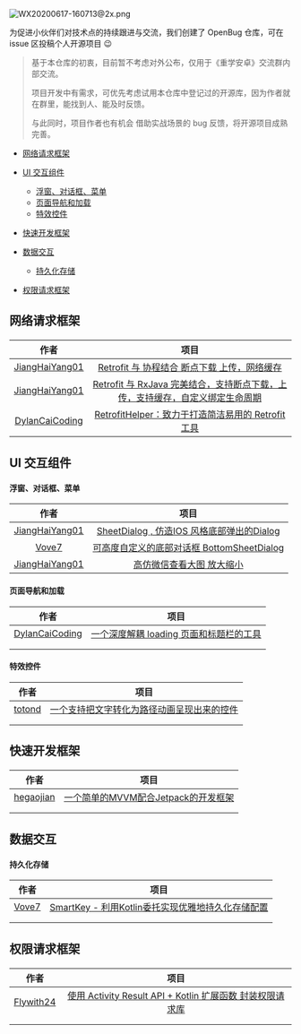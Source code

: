 ![WX20200617-160713@2x.png](https://i.loli.net/2020/06/17/svAqmeMbIlN4LTn.png)



为促进小伙伴们对技术点的持续跟进与交流，我们创建了 OpenBug 仓库，可在 issue 区投稿个人开源项目 😉

> 基于本仓库的初衷，目前暂不考虑对外公布，仅用于《重学安卓》交流群内部交流。
> 
> 项目开发中有需求，可优先考虑试用本仓库中登记过的开源库，因为作者就在群里，能找到人、能及时反馈。
> 
> 与此同时，项目作者也有机会 借助实战场景的 bug 反馈，将开源项目成熟完善。



- [网络请求框架](#wlqqkj)

- [UI 交互组件](#uijhzj)
  - [浮窗、对话框、菜单](#tcdhk)
  - [页面导航和加载](#ymdhhjz)
  - [特效控件](#txkj)
- [快速开发框架](#kskfkj)
- [数据交互](#sjjh)
  - [持久化存储](#cjhcc)
- [权限请求框架](#qxqqkj)


## <p id="wlqqkj">网络请求框架</p>

|                        作者                         |                             项目                             |
| :-------------------------------------------------: | :----------------------------------------------------------: |
| [JiangHaiYang01](https://github.com/JiangHaiYang01) | [Retrofit 与 协程结合 断点下载 上传，网络缓存](https://github.com/JiangHaiYang01/RxHttp) |
| [JiangHaiYang01](https://github.com/JiangHaiYang01) | [Retrofit 与 RxJava 完美结合，支持断点下载，上传，支持缓存，自定义绑定生命周期](https://github.com/JiangHaiYang01/RxHttp-RxJava) |
| [DylanCaiCoding](https://github.com/DylanCaiCoding) | [RetrofitHelper：致力于打造简洁易用的 Retrofit 工具](https://github.com/DylanCaiCoding/RetrofitHelper) |



## <p id="uijhzj">UI 交互组件</p>

#### <p id="tcdhk">浮窗、对话框、菜单</p>

|                        作者                         |                             项目                             |
| :-------------------------------------------------: | :----------------------------------------------------------: |
| [JiangHaiYang01](https://github.com/JiangHaiYang01) | [SheetDialog , 仿造IOS 风格底部弹出的Dialog](https://github.com/JiangHaiYang01/SheetDialog) |
|          [Vove7](https://github.com/Vove7)          | [可高度自定义的底部对话框 BottomSheetDialog](https://github.com/Vove7/BottomDialog) |
| [JiangHaiYang01](https://github.com/JiangHaiYang01) | [高仿微信查看大图 放大缩小](https://github.com/JiangHaiYang01/WeChatPhoto) |

#### <p id="ymdhhjz">页面导航和加载</p>

|                        作者                         |                             项目                             |
| :-------------------------------------------------: | :----------------------------------------------------------: |
| [DylanCaiCoding](https://github.com/DylanCaiCoding) | [一个深度解耦 loading 页面和标题栏的工具](https://github.com/DylanCaiCoding/LoadingHelper) |
|                                                     |                                                              |
|                                                     |                                                              |

#### <p id="txkj">特效控件</p>

|                作者                 |                             项目                             |
| :---------------------------------: | :----------------------------------------------------------: |
| [totond](https://github.com/totond) | [一个支持把文字转化为路径动画呈现出来的控件](https://github.com/totond/TextPathView) |
|                                     |                                                              |
|                                     |                                                              |



## <p id="kskfkj">快速开发框架</p>

|                   作者                    |                             项目                             |
| :---------------------------------------: | :----------------------------------------------------------: |
| [hegaojian](https://github.com/hegaojian) | [一个简单的MVVM配合Jetpack的开发框架](https://github.com/hegaojian/JetpackMvvm) |
|                                           |                                                              |
|                                           |                                                              |



## <p id="sjjh">数据交互</p>

#### <p id="cjhcc">持久化存储</p>

|               作者                |                             项目                             |
| :-------------------------------: | :----------------------------------------------------------: |
| [Vove7](https://github.com/Vove7) | [SmartKey - 利用Kotlin委托实现优雅地持久化存储配置](https://github.com/Vove7/SmartKey) |
|                                   |                                                              |
|                                   |                                                              |

## <p id="qxqqkj">权限请求框架</p>
|                   作者                    |                             项目                             |
| :---------------------------------------: | :----------------------------------------------------------: |
| [Flywith24](https://github.com/Flywith24) | [使用 Activity Result API + Kotlin 扩展函数 封装权限请求库](https://github.com/Flywith24/Flywith24-Permission) |
|                                           |                                                              |
|                                           |                                                              |

